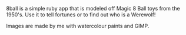 8ball is a simple ruby app that is modeled off Magic 8 Ball toys from the 1950's.
Use it to tell fortunes or to find out who is a Werewolf!

Images are made by me with watercolour paints and GIMP.
